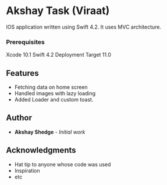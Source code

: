 
#  Akshay Task (Viraat) 

IOS application written using Swift 4.2. It uses MVC architecture.


### Prerequisites
Xcode 10.1
Swift 4.2
Deployment Target 11.0



## Features

* Fetching data on home screen
* Handled images with lazy loading
* Added Loader and custom toast.



## Author

* **Akshay Shedge** - *Initial work* 

## Acknowledgments

* Hat tip to anyone whose code was used
* Inspiration
* etc
